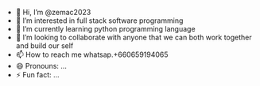 - 👋 Hi, I’m @zemac2023
- 👀 I’m interested in full stack software programming 
- 🌱 I’m currently learning python programming language
- 💞️ I’m looking to collaborate  with anyone that we can both work together and build our self 
- 📫 How to reach me whatsap.+660659194065
- 😄 Pronouns: ...
- ⚡ Fun fact: ...

<!---
zemac2023/zemac2023 is a ✨ special ✨ repository because its `README.md` (this file) appears on your GitHub profile.
You can click the Preview link to take a look at your changes.
--->
